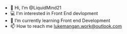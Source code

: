 - 👋 Hi, I’m @LiquidMind21
- 💻 I'm interested in Front End devlopment 
- 🌱 I’m currently learning Front end Development
- 📫 How to reach me lukemangan.work@outlook.com

<!---
LiquidMind21/LiquidMind21 is a ✨ special ✨ repository because its `README.md` (this file) appears on your GitHub profile.
You can click the Preview link to take a look at your changes.
--->

